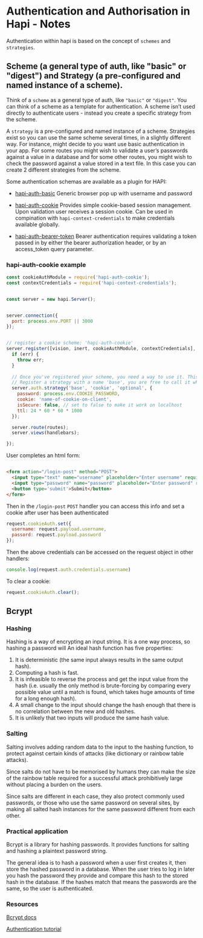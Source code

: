 # Authentication and Authorisation in Hapi - Notes

Authentication within hapi is based on the concept of `schemes` and `strategies`.

## Scheme (a general type of auth, like "basic" or "digest") and Strategy (a pre-configured and named instance of a scheme).
  
Think of a `scheme` as a general type of auth, like `"basic"` or `"digest"`. You can think of a scheme as a template for authentication. A scheme isn’t used directly to authenticate users - instead you create a specific strategy from the scheme.

A `strategy` is a pre-configured and named instance of a scheme. Strategies exist so you can use the same scheme several times, in a slightly different way. For instance, might decide to you want use basic authentication in your app. For some routes you might wish to validate a user’s passwords against a value in a database and for some other routes, you might wish to check the password against a value stored in a text file. In this case you can create 2 different strategies from the scheme.

Some authentication schemas are available as a plugin for HAPI:

* [hapi-auth-basic](https://github.com/hapijs/hapi-auth-basic)
Generic browser pop up with username and password

* [hapi-auth-cookie](https://github.com/hapijs/hapi-auth-cookie)
Provides simple cookie-based session management. Upon validation user receives a session cookie.
Can be used in compination with `hapi-context-credentials` to make credentials available globally.

* [hapi-auth-bearer-token](https://github.com/johnbrett/hapi-auth-bearer-token)
Bearer authentication requires validating a token passed in by either the bearer authorization header, or by an access_token query parameter.


### hapi-auth-cookie example

```javascript
const cookieAuthModule = require('hapi-auth-cookie');
const contextCredentials = require('hapi-context-credentials');


const server = new hapi.Server();


server.connection({
  port: process.env.PORT || 3000
});


// register a cookie scheme: 'hapi-auth-cookie'
server.register([vision, inert, cookieAuthModule, contextCredentials], err => {
  if (err) {
    throw err;
  }
  
  // Once you've registered your scheme, you need a way to use it. This is where strategies come in.
  // Register a strategy with a name 'base', you are free to call it what you like
  server.auth.strategy('base', 'cookie', 'optional', {
    password: process.env.COOKIE_PASSWORD,
    cookie: 'name-of-cookie-on-client',
    isSecure: false, // set to false to make it work on localhost
    ttl: 24 * 60 * 60 * 1000
  });

  server.route(routes);
  server.views(handlebars);

});
```

User completes an html form:
```html

<form action="/login-post" method="POST">
  <input type="text" name="username" placeholder="Enter username" required />
  <input type="password" name="password" placeholder="Enter password" required />
  <button type='submit'>Submit</button>
</form>
```

Then in the `/login-post` `POST` handler you can access this info and set a cookie after user has been authenticated

```javascript
request.cookieAuth.set({
  username: request.payload.username,
  passord: request.payload.password
});
```

Then the above credentials can be accessed on the request object in other handlers:
```javascript
console.log(request.auth.credentials.username)
```

To clear a cookie:
```javascript
request.cookieAuth.clear();
```


## Bcrypt

### Hashing

Hashing is a way of encrypting an input string. It is a one way process, so hashing a password will  An ideal hash function has five properties:

1. It is deterministic (the same input always results in the same output hash).
2. Computing a hash is fast.
3. It is infeasible to reverse the process and get the input value from the hash (i.e. usually the only method is brute-forcing by comparing every possible value until a match is found, which takes huge amounts of time for a long enough hash).
4. A small change to the input should change the hash enough that there is no correlation between the new and old hashes.
5. It is unlikely that two inputs will produce the same hash value.

### Salting

Salting involves adding random data to the input to the hashing function, to protect against certain kinds of attacks (like dictionary or rainbow table attacks).

Since salts do not have to be memorised by humans they can make the size of the rainbow table required for a successful attack prohibitively large without placing a burden on the users.

Since salts are different in each case, they also protect commonly used passwords, or those who use the same password on several sites, by making all salted hash instances for the same password different from each other.

### Practical application

Bcrypt is a library for hashing passwords. It provides functions for salting and hashing a plaintext password string.

The general idea is to hash a password when a user first creates it, then store the hashed password in a database. When the user tries to log in later you hash the password they provide and compare this hash to the stored hash in the database. If the hashes match that means the passwords are the same, so the user is authenticated.

### Resources

[Bcrypt docs](https://www.npmjs.com/package/bcrypt)

[Authentication tutorial](https://hapijs.com/tutorials/auth)


